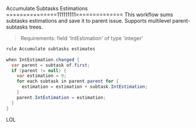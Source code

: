 Accumulate Subtasks Estimations
===============111111111==============
This workflow sums subtasks estimations and save it to parent issue. Supports multilevel parent-subtasks trees.

>Requirements:
>    field 'IntEstimation' of type 'integer'

```java
rule Accumulate subtasks estimates 
 
when IntEstimation.changed { 
  var parent = subtask of.first; 
  if (parent != null) { 
    var estimation = 0; 
    for each subtask in parent.parent for { 
      estimation = estimation + subtask.IntEstimation; 
    } 
    parent.IntEstimation = estimation; 
  } 
}
```
LOL